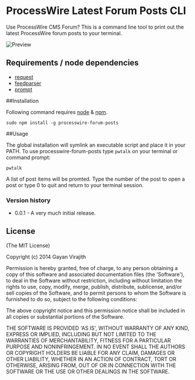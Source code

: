 # ProcessWire Latest Forum Posts CLI

Use ProcessWire CMS Forum? This is a command line tool to print out the latest 
ProcessWire forum posts to your terminal.

![Preview](http://gayan.me/thumbnails/node-processwire-forum-posts-lg.png)

## Requirements / node dependencies

- [request](https://github.com/request/request)
- [feedparser](https://github.com/danmactough/node-feedparser)
- [prompt](https://github.com/flatiron/prompt)

##Installation

Following command requires [node](http://nodejs.org/) & [npm](https://npmjs.org/).

    sudo npm install -g processwire-forum-posts
    
##Usage

The global installation will symlink an executable script and place it in 
your PATH. To use processwire-forum-posts type `pwtalk` on your terminal or
command prompt:

    pwtalk    
    
A list of post items will be promted. Type the number of the post to open a 
post or type 0 to quit and return to your terminal session.

### Version history

- 0.0.1 - A very much initial release.

## License

(The MIT License)

Copyright (c) 2014 Gayan Virajith

Permission is hereby granted, free of charge, to any person obtaining a copy of this software and associated documentation files (the 'Software'), to deal in the Software without restriction, including without limitation the rights to use, copy, modify, merge, publish, distribute, sublicense, and/or sell copies of the Software, and to permit persons to whom the Software is furnished to do so, subject to the following conditions:

The above copyright notice and this permission notice shall be included in all copies or substantial portions of the Software.

THE SOFTWARE IS PROVIDED 'AS IS', WITHOUT WARRANTY OF ANY KIND, EXPRESS OR IMPLIED, INCLUDING BUT NOT LIMITED TO THE WARRANTIES OF MERCHANTABILITY, FITNESS FOR A PARTICULAR PURPOSE AND NONINFRINGEMENT. IN NO EVENT SHALL THE AUTHORS OR COPYRIGHT HOLDERS BE LIABLE FOR ANY CLAIM, DAMAGES OR OTHER LIABILITY, WHETHER IN AN ACTION OF CONTRACT, TORT OR OTHERWISE, ARISING FROM, OUT OF OR IN CONNECTION WITH THE SOFTWARE OR THE USE OR OTHER DEALINGS IN THE SOFTWARE.